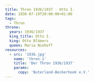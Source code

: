 ```yaml
---
title: Thron 1936/1937 - Otto I.
date: 1936-07-19T20:00:00+01:00
tags:
  - Thron
throne:
  years: 1936/1937
  king_title: Otto I.
  king: Otto Blömers
  queen: Maria Niehoff
resources:
  - src: '1936.jpg'
    name: 'thron-1'
    title: 'Der Thron 1936/1937'
    params:
      copy: 'Buterland-Beckerhook e.V.'
---
```

